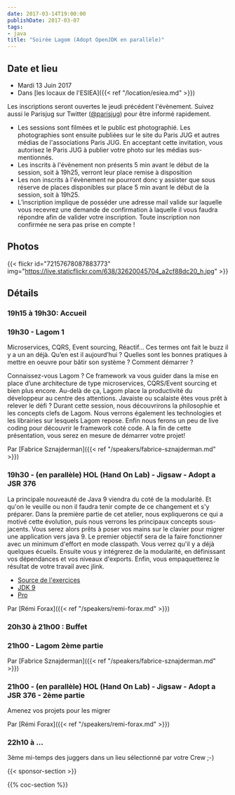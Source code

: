 ```yaml
---
date: 2017-03-14T19:00:00
publishDate: 2017-03-07
tags:
- java
title: "Soirée Lagom (Adopt OpenJDK en parallèle)"
---
```


## Date et lieu

- Mardi 13 Juin 2017
- Dans [les locaux de l'ESIEA]({{< ref "/location/esiea.md" >}})

Les inscriptions seront ouvertes le jeudi précédent l'évènement. Suivez aussi le Parisjug sur Twitter ([@parisjug](https://twitter.com/parisjug)) pour être informé rapidement.
- Les sessions sont filmées et le public est photographié. Les photographies sont ensuite publiées sur le site du Paris JUG et autres médias de l'associations Paris JUG. En acceptant cette invitation, vous autorisez le Paris JUG à publier votre photo sur les médias sus-mentionnés.
- Les inscrits à l'évènement non présents 5 min avant le début de la session, soit à 19h25, verront leur place remise à disposition
- Les non inscrits à l'évènement ne pourront donc y assister que sous réserve de places disponibles sur place 5 min avant le début de la session, soit à 19h25.
- L’inscription implique de posséder une adresse mail valide sur laquelle vous recevrez une demande de confirmation à laquelle il vous faudra répondre afin de valider votre inscription. Toute inscription non confirmée ne sera pas prise en compte !


## Photos

{{< flickr id="72157678087883773" img="https://live.staticflickr.com/638/32620045704_a2cf88dc20_h.jpg" >}}

## Détails

### 19h15 à 19h30: Accueil

### 19h30 - Lagom 1

Microservices, CQRS, Event sourcing, Réactif… Ces termes ont fait le buzz il y a un an déjà. Qu’en est il aujourd’hui ? Quelles sont les bonnes pratiques à mettre en oeuvre pour bâtir son système ? Comment démarrer ?

Connaissez-vous Lagom ? Ce framework va vous guider dans la mise en place d’une architecture de type microservices, CQRS/Event sourcing et bien plus encore. Au-delà de ça, Lagom place la productivité du développeur au centre des attentions.
Javaiste ou scalaiste êtes vous prêt à relever le défi ?
Durant cette session, nous découvrirons la philosophie et les concepts clefs de Lagom. Nous verrons également les technologies et les librairies sur lesquels Lagom repose.
Enfin nous ferons un peu de live coding pour découvrir le framework coté code.
A la fin de cette présentation, vous serez en mesure de démarrer votre projet!

Par [Fabrice Sznajderman]({{< ref "/speakers/fabrice-sznajderman.md" >}})

### 19h30 - (en parallèle) HOL (Hand On Lab) - Jigsaw - Adopt a JSR 376

La principale nouveauté de Java 9 viendra du coté de la modularité. Et qu'on le veuille ou non il faudra tenir compte de ce changement et s'y préparer.
Dans la première partie de cet atelier, nous expliquerons ce qui a motivé cette évolution, puis nous verrons les principaux concepts sous-jacents. Vous serez alors prêts à poser vos mains sur le clavier pour migrer une application vers java 9.
Le premier objectif sera de la faire fonctionner avec un minimum d'effort en mode classpath. Vous verrez qu'il y a déjà quelques écueils. Ensuite vous y intégrerez de la modularité, en définissant vos dépendances et vos niveaux d'exports. Enfin, vous empaquetterez le résultat de votre travail avec jlink.

- [Source de l'exercices](https://github.com/forax/snowcamp-demo)
- [JDK 9](https://jdk9.java.net/download/)
- [Pro](https://github.com/forax/pro/releases)

Par [Rémi Forax]({{< ref "/speakers/remi-forax.md" >}})

### 20h30 à 21h00 : Buffet

### 21h00 - Lagom 2ème partie

Par [Fabrice Sznajderman]({{< ref "/speakers/fabrice-sznajderman.md" >}})

### 21h00 - (en parallèle) HOL (Hand On Lab) - Jigsaw - Adopt a JSR 376 - 2ème partie

Amenez vos projets pour les migrer

Par [Rémi Forax]({{< ref "/speakers/remi-forax.md" >}})

### 22h10 à ...

3ème mi-temps des juggers dans un lieu sélectionné par votre Crew ;-)

{{< sponsor-section >}}

{{% coc-section %}}
